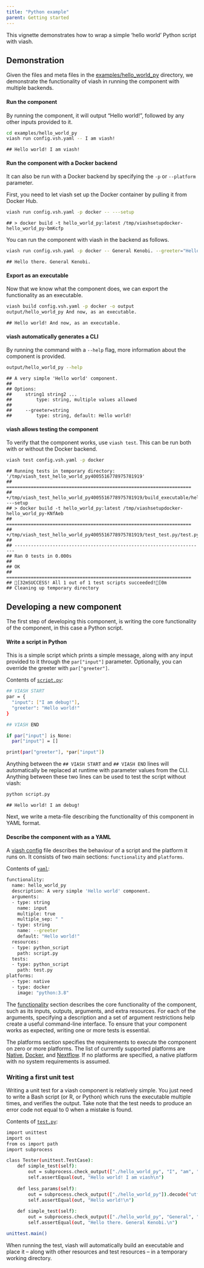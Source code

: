 ```yaml
---
title: "Python example"
parent: Getting started
---
```


This vignette demonstrates how to wrap a simple ‘hello world’ Python
script with viash.

## Demonstration

Given the files and meta files in the
[examples/hello\_world\_py](https://github.com/data-intuitive/viash_docs/tree/master/examples/hello_world_py)
directory, we demonstrate the functionality of viash in running the
component with multiple backends.

#### Run the component

By running the component, it will output “Hello world!”, followed by any
other inputs provided to it.

``` bash
cd examples/hello_world_py
viash run config.vsh.yaml -- I am viash!
```

    ## Hello world! I am viash!

#### Run the component with a Docker backend

It can also be run with a Docker backend by specifying the `-p` or
`--platform` parameter.

First, you need to let viash set up the Docker container by pulling it
from Docker Hub.

``` bash
viash run config.vsh.yaml -p docker -- ---setup
```

    ## > docker build -t hello_world_py:latest /tmp/viashsetupdocker-hello_world_py-bmKcfp

You can run the component with viash in the backend as follows.

``` bash
viash run config.vsh.yaml -p docker -- General Kenobi. --greeter="Hello there."
```

    ## Hello there. General Kenobi.

#### Export as an executable

Now that we know what the component does, we can export the
functionality as an executable.

``` bash
viash build config.vsh.yaml -p docker -o output
output/hello_world_py And now, as an executable.
```

    ## Hello world! And now, as an executable.

#### viash automatically generates a CLI

By running the command with a `--help` flag, more information about the
component is provided.

``` bash
output/hello_world_py --help
```

    ## A very simple 'Hello world' component.
    ## 
    ## Options:
    ##     string1 string2 ...
    ##         type: string, multiple values allowed
    ## 
    ##     --greeter=string
    ##         type: string, default: Hello world!

#### viash allows testing the component

To verify that the component works, use `viash test`. This can be run
both with or without the Docker backend.

``` bash
viash test config.vsh.yaml -p docker
```

    ## Running tests in temporary directory: '/tmp/viash_test_hello_world_py4005516778975781919'
    ## ====================================================================
    ## +/tmp/viash_test_hello_world_py4005516778975781919/build_executable/hello_world_py ---setup
    ## > docker build -t hello_world_py:latest /tmp/viashsetupdocker-hello_world_py-KNfAeb
    ## ====================================================================
    ## +/tmp/viash_test_hello_world_py4005516778975781919/test_test.py/test.py
    ## 
    ## ----------------------------------------------------------------------
    ## Ran 0 tests in 0.000s
    ## 
    ## OK
    ## ====================================================================
    ## [32mSUCCESS! All 1 out of 1 test scripts succeeded![0m
    ## Cleaning up temporary directory

## Developing a new component

The first step of developing this component, is writing the core
functionality of the component, in this case a Python script.

#### Write a script in Python

This is a simple script which prints a simple message, along with any
input provided to it through the `par["input"]` parameter. Optionally,
you can override the greeter with `par["greeter"]`.

Contents of [`script.py`](script.py):

``` bash
## VIASH START
par = {
  "input": ["I am debug!"],
  "greeter": "Hello world!"
}

## VIASH END

if par["input"] is None:
  par["input"] = []

print(par["greeter"], *par["input"])
```

Anything between the `## VIASH START` and `## VIASH END` lines will
automatically be replaced at runtime with parameter values from the CLI.
Anything between these two lines can be used to test the script without
viash:

``` bash
python script.py
```

    ## Hello world! I am debug!

Next, we write a meta-file describing the functionality of this
component in YAML format.

#### Describe the component with as a YAML

A [viash config](config) file describes the behaviour of a script and
the platform it runs on. It consists of two main sections:
`functionality` and `platforms`.

Contents of [`yaml`](config.vsh.yaml):

``` bash
functionality:
  name: hello_world_py
  description: A very simple 'Hello world' component.
  arguments:
  - type: string
    name: input
    multiple: true
    multiple_sep: " "
  - type: string
    name: --greeter
    default: "Hello world!"
  resources:
  - type: python_script
    path: script.py
  tests:
  - type: python_script
    path: test.py
platforms:
  - type: native
  - type: docker
    image: "python:3.8"
```

The [functionality](config/functionality) section describes the core
functionality of the component, such as its inputs, outputs, arguments,
and extra resources. For each of the arguments, specifying a description
and a set of argument restrictions help create a useful command-line
interface. To ensure that your component works as expected, writing one
or more tests is essential.

The platforms section specifies the requirements to execute the
component on zero or more platforms. The list of currently supported
platforms are [Native](config/platform-native),
[Docker](config/platform-docker), and
[Nextflow](config/platform-nextflow). If no platforms are specified, a
native platform with no system requirements is assumed.

### Writing a first unit test

Writing a unit test for a viash component is relatively simple. You just
need to write a Bash script (or R, or Python) which runs the executable
multiple times, and verifies the output. Take note that the test needs
to produce an error code not equal to 0 when a mistake is found.

Contents of [`test.py`](test.py):

``` bash
import unittest
import os
from os import path
import subprocess

class Tester(unittest.TestCase):
    def simple_test(self):
        out = subprocess.check_output(["./hello_world_py", "I", "am", "viash"]).decode("utf-8")
        self.assertEqual(out, "Hello world! I am viash\n")
        
    def less_params(self):
        out = subprocess.check_output(["./hello_world_py"]).decode("utf-8")
        self.assertEqual(out, "Hello world!\n")
        
    def simple_test(self):
        out = subprocess.check_output(["./hello_world_py", "General", "Kenobi", "--greeter=Hello there."]).decode("utf-8")
        self.assertEqual(out, "Hello there. General Kenobi.\n")

unittest.main()
```

When running the test, viash will automatically build an executable and
place it – along with other resources and test resources – in a
temporary working directory.
